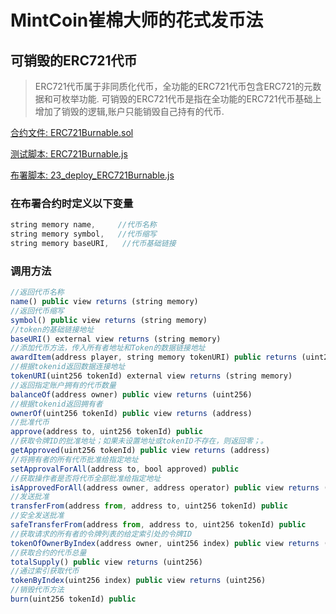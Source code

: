 # MintCoin崔棉大师的花式发币法

## 可销毁的ERC721代币
> ERC721代币属于非同质化代币，全功能的ERC721代币包含ERC721的元数据和可枚举功能.
> 可销毁的ERC721代币是指在全功能的ERC721代币基础上增加了销毁的逻辑,账户只能销毁自己持有的代币.

[合约文件: ERC721Burnable.sol](https://github.com/thedownup/MintCoin/blob/master/contracts/ERC721/ERC721Burnable.sol)

[测试脚本: ERC721Burnable.js](https://github.com/thedownup/MintCoin/blob/master/test/ERC721/ERC721Burnable.js)

[布署脚本: 23_deploy_ERC721Burnable.js](https://github.com/thedownup/MintCoin/blob/master/migrations/23_deploy_ERC721Burnable.js)

### 在布署合约时定义以下变量
```javascript
string memory name,     //代币名称
string memory symbol,   //代币缩写
string memory baseURI,   //代币基础链接
```
### 调用方法
```javascript
//返回代币名称
name() public view returns (string memory)
//返回代币缩写
symbol() public view returns (string memory)
//token的基础链接地址
baseURI() external view returns (string memory) 
//添加代币方法，传入所有者地址和Token的数据链接地址
awardItem(address player, string memory tokenURI) public returns (uint256)
//根据tokenid返回数据连接地址
tokenURI(uint256 tokenId) external view returns (string memory)
//返回指定账户拥有的代币数量
balanceOf(address owner) public view returns (uint256)
//根据tokenid返回拥有者
ownerOf(uint256 tokenId) public view returns (address)
//批准代币
approve(address to, uint256 tokenId) public
//获取令牌ID的批准地址；如果未设置地址或tokenID不存在，则返回零；。
getApproved(uint256 tokenId) public view returns (address)
//将拥有者的所有代币批准给指定地址
setApprovalForAll(address to, bool approved) public
//获取操作者是否将代币全部批准给指定地址
isApprovedForAll(address owner, address operator) public view returns (bool)
//发送批准
transferFrom(address from, address to, uint256 tokenId) public
//安全发送批准
safeTransferFrom(address from, address to, uint256 tokenId) public
//获取请求的所有者的令牌列表的给定索引处的令牌ID
tokenOfOwnerByIndex(address owner, uint256 index) public view returns (uint256)
//获取合约的代币总量
totalSupply() public view returns (uint256)
//通过索引获取代币
tokenByIndex(uint256 index) public view returns (uint256)
//销毁代币方法
burn(uint256 tokenId) public 
```
